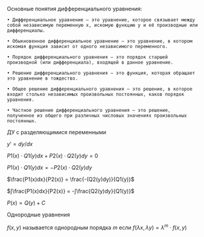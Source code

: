 Основные понятия дифференциального уравнения:

    • Дифференциальное уравнение — это уравнение, которое связывает между собой независимую переменную x, искомую функцию y и её производные или дифференциалы.
    
    • Обыкновенное дифференциальное уравнение — это уравнение, в котором искомая функция зависит от одного независимого переменного.
    
    • Порядок дифференциального уравнения — это порядок старшей производной (или дифференциала), входящей в данное уравнение.
    
    • Решение дифференциального уравнения — это функция, которая обращает это уравнение в тождество.
    
    • Общее решение дифференциального уравнения — это решение, в которое входит столько независимых произвольных постоянных, каков порядок уравнения.
    
    • Частное решение дифференциального уравнения — это решение, полученное из общего при различных числовых значениях произвольных постоянных.

ДУ с разделяющимися переменными

  $y' = dy/dx$

  $P1(x) \cdot Q1(y)dx + P2(x) \cdot Q2(y)dy = 0$

  $P1(x) \cdot Q1(y)dx = -P2(x) \cdot Q2(y)dy$

  $\frac{P1(x)dx}{P2(x)} = \frac{-(Q2(y)dy)}{Q1(y)}$

  $∫\frac{P1(x)dx}{P2(x)} = -∫\frac{Q2(y)dy}{Q1(y)}$

  $P(x) = Q(y) + C$  

Однородные уравнения

$f(x,y)$ называется однородным порядка $m$ если $f(λx, λy) = λ^{m} \cdot f(x,y)$
